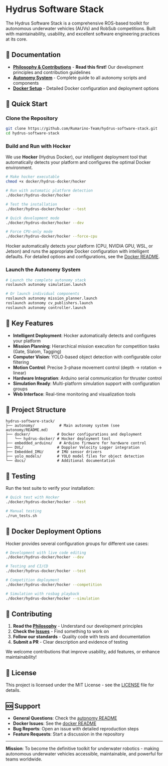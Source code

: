 # Hydrus Software Stack

The Hydrus Software Stack is a comprehensive ROS-based toolkit for autonomous underwater vehicles (AUVs) and RobSub competitions. Built with maintainability, usability, and excellent software engineering practices at its core.

## 📖 Documentation

- **[Philosophy & Contributions](PHILOSOPHY.md)** - **Read this first!** Our development principles and contribution guidelines
- **[Autonomy System](autonomy/README.md)** - Complete guide to all autonomy scripts and components
- **[Docker Setup](docker/README.md)** - Detailed Docker configuration and deployment options

## 🚀 Quick Start

### Clone the Repository
```bash
git clone https://github.com/Rumarino-Team/hydrus-software-stack.git
cd hydrus-software-stack
```

### Build and Run with Hocker
We use **Hocker** (Hydrus Docker), our intelligent deployment tool that automatically detects your platform and configures the optimal Docker environment.

```bash
# Make hocker executable
chmod +x docker/hydrus-docker/hocker

# Run with automatic platform detection
./docker/hydrus-docker/hocker

# Test the installation
./docker/hydrus-docker/hocker --test

# Quick development mode
./docker/hydrus-docker/hocker --dev

# Force CPU-only mode
./docker/hydrus-docker/hocker --force-cpu
```

Hocker automatically detects your platform (CPU, NVIDIA GPU, WSL, or Jetson) and runs the appropriate Docker configuration with intelligent defaults. For detailed options and configurations, see the [Docker README](docker/README.md).

### Launch the Autonomy System
```bash
# Launch the complete autonomy stack
roslaunch autonomy simulation.launch

# Or launch individual components
roslaunch autonomy mission_planner.launch
roslaunch autonomy cv_publishers.launch
roslaunch autonomy controller.launch
```

## 🎯 Key Features

- **Intelligent Deployment**: Hocker automatically detects and configures your platform
- **Mission Planning**: Hierarchical mission execution for competition tasks (Gate, Slalom, Tagging)
- **Computer Vision**: YOLO-based object detection with configurable color filtering
- **Motion Control**: Precise 3-phase movement control (depth → rotation → linear)
- **Hardware Integration**: Arduino serial communication for thruster control
- **Simulation Ready**: Multi-platform simulation support with configuration groups
- **Web Interface**: Real-time monitoring and visualization tools

## 📁 Project Structure

```
hydrus-software-stack/
├── autonomy/           # Main autonomy system (see autonomy/README.md)
├── docker/            # Docker configurations and deployment
│   └── hydrus-docker/ # Hocker deployment tool
├── embedded_arduino/   # Arduino firmware for hardware control
├── DVL/               # Doppler Velocity Logger integration
├── Embedded_IMU/      # IMU sensor drivers
├── yolo_models/       # YOLO model files for object detection
└── docs/              # Additional documentation
```

## 🧪 Testing

Run the test suite to verify your installation:

```bash
# Quick test with Hocker
./docker/hydrus-docker/hocker --test

# Manual testing
./run_tests.sh
```

## 🐳 Docker Deployment Options

Hocker provides several configuration groups for different use cases:

```bash
# Development with live code editing
./docker/hydrus-docker/hocker --dev

# Testing and CI/CD
./docker/hydrus-docker/hocker --test

# Competition deployment
./docker/hydrus-docker/hocker --competition

# Simulation with rosbag playback
./docker/hydrus-docker/hocker --simulation
```

## 🤝 Contributing

1. **Read the [Philosophy](PHILOSOPHY.md)** - Understand our development principles
2. **Check the [Issues](../../issues)** - Find something to work on
3. **Follow our standards** - Quality code with tests and documentation
4. **Submit a PR** - Clear description and evidence of testing

We welcome contributions that improve usability, add features, or enhance maintainability!

## 📄 License

This project is licensed under the MIT License - see the [LICENSE](LICENSE) file for details.

## 🆘 Support

- **General Questions**: Check the [autonomy README](autonomy/README.md)
- **Docker Issues**: See the [docker README](docker/README.md)  
- **Bug Reports**: Open an issue with detailed reproduction steps
- **Feature Requests**: Start a discussion in the repository

---

**Mission**: To become the definitive toolkit for underwater robotics - making autonomous underwater vehicles accessible, maintainable, and powerful for teams worldwide.

